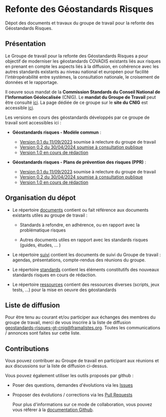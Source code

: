# Refonte des Géostandards Risques

Dépot des documents et travaux du groupe de travail pour la refonte des Géostandards Risques.

## Présentation 

Le Groupe de travail pour la refonte des Géostandards Risques a pour objectif de moderniser les géostandards COVADIS existants liés aux risques en prenant en compte les aspects liés à la diffusion, en cohérence avec les autres standards existants au niveau national et européen pour facilité l'intéropérabilité entre systèmes, la consultation nationale, le croisement de données et le rapportage.       

Il oeuvre sous mandat de la **Commission Standards du Conseil National de l'Information Géolocalisée** (CNIG). Le **mandat du Groupe de Travail** peut être consulté [ici](http://cnig.gouv.fr/wp-content/uploads/2021/10/MandatModernisationStandardsRisque-vf.pdf). La page dédiée de ce groupe sur le **site du CNIG** est accessible [ici](http://cnig.gouv.fr/?page_id=25378). 

Les versions en cours des géostandards développés par ce groupe de travail sont accessibles ici :

- **Géostandards risques - Modèle commun** :
  - [Version 0.1 du 11/09/2023](./standards/Geostandards-risques-commun/diffusion/Geostandards-Risques-Modele-Commun-v0.1.docx) soumise à relecture du groupe de travail
  - [Version 0.2 du 30/04/2024 soumise à consultation publique](./suivi/2024-05_06-Consultation-publique/Geostandards-Risques-Modele-Commun-v0.2.pdf)
  - [Version 1.0 en cours de rédaction](./standards/Geostandards-risques-commun/Document.md)


- **Géostandards risques - Plans de prévention des risques (PPR)** :
  - [Version 0.1 du 11/09/2023](./standards/Geostandards-risques-ppr/diffusion/Geostandards-Risques-PPR-v0.1.docx) soumise à relecture du groupe de travail
  - [Version 0.2 du 30/04/2024 soumise à consultation publique](./suivi/2024-05_06-Consultation-publique/Geostandards-Risques-PPR-v0.2.pdf)
  - [Version 1.0 en cours de rédaction](./standards/Geostandards-risques-ppr/Document.md)


## Organisation du dépot

* Le répertoire [documents](/documents) contient ou fait référence aux documents existants utiles au groupe de travail :

  - Standards à refondre, en adhérence, ou en rapport avec la problématique risques

  - Autres documents utiles en rapport avec les standards risques (guides, études, ... )

* Le répertoire [suivi](/suivi) contient les documents de suivi du Groupe de travail : agendas, présentations, compte-rendus des réunions du groupe.

* Le répertoire [standards](/standards) contient les éléments constitutifs des nouveaux standards risques en cours de rédaction.

* Le répertoire [ressources](/ressources) contient des ressources diverses (scripts, jeux tests, ...) pour la mise en oeuvre des géostandards

## Liste de diffusion

Pour être tenu au courant et/ou participer aux échanges des membres du groupe de travail, merci de vous inscrire à la liste de diffusion [geostandards-risques-gt-cnig@framalistes.org](https://framalistes.org/sympa/info/geostandards-risques-gt-cnig). Toutes les communications / annonces sont faites sur cette liste.

## Contributions

Vous pouvez contribuer au Groupe de travail en participant aux réunions et aux discussions sur la liste de diffusion ci-dessus. 

Vous pouvez également utiliser les outils proposés par github :

* Poser des questions, demandes d'évolutions via les [Issues](https://github.com/cnigfr/Geostandards-Risques/issues) 

* Proposer des évolutions / corrections via les [Pull Requests](https://github.com/cnigfr/Geostandards-Risques/pulls)

  Pour plus d'informations sur ce mode de collaboration, vous pouvez vous référer à la [documentation Github](https://docs.github.com/en/pull-requests/collaborating-with-pull-requests).
